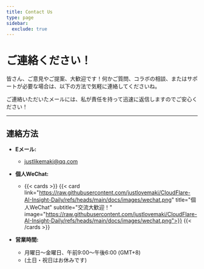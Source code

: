 ```yaml
---
title: Contact Us
type: page
sidebar:
  exclude: true
---
```

# ご連絡ください！

皆さん、ご意見やご提案、大歓迎です！何かご質問、コラボの相談、またはサポートが必要な場合は、以下の方法で気軽に連絡してくださいね。

ご連絡いただいたメールには、私が責任を持って迅速に返信しますのでご安心ください！

---

## 連絡方法

*   **Eメール:**
    *   [justlikemaki@qq.com](mailto:justlikemaki@qq.com)

*   **個人WeChat:**
    *   {{< cards >}}
        {{< card link="https://raw.githubusercontent.com/justlovemaki/CloudFlare-AI-Insight-Daily/refs/heads/main/docs/images/wechat.png" title="個人WeChat" subtitle="交流大歓迎！" image="https://raw.githubusercontent.com/justlovemaki/CloudFlare-AI-Insight-Daily/refs/heads/main/docs/images/wechat.png">}}
        {{< /cards >}}

*   **営業時間:**
    *   月曜日〜金曜日、午前9:00〜午後6:00 (GMT+8)
    *   (土日・祝日はお休みです)